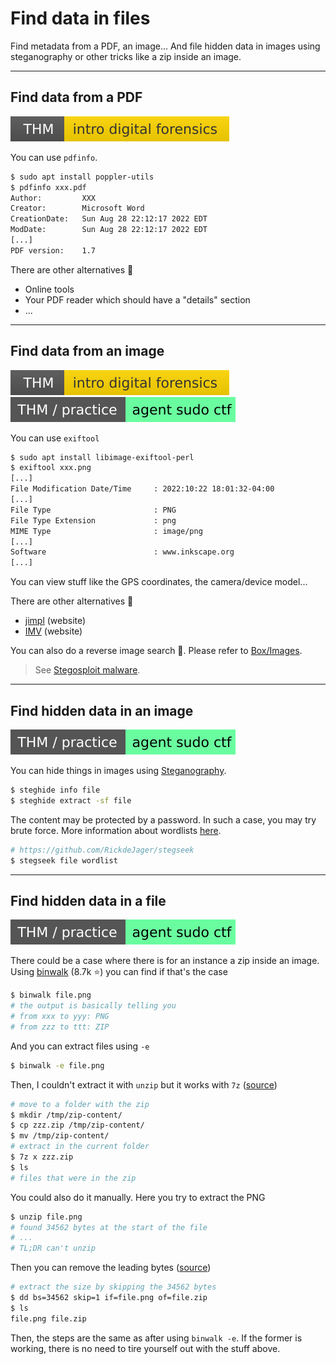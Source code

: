 # Find data in files

Find metadata from a PDF, an image... And file hidden data in images using steganography or other tricks like a zip inside an image. 

<hr class="sep-both">

## Find data from a PDF

[![introdigitalforensics](../../_badges/thm/introdigitalforensics.svg)](https://tryhackme.com/room/introdigitalforensics)

<div class="row row-cols-md-2"><div>

You can use `pdfinfo`.

```bash
$ sudo apt install poppler-utils
$ pdfinfo xxx.pdf
Author:         XXX
Creator:        Microsoft Word
CreationDate:   Sun Aug 28 22:12:17 2022 EDT
ModDate:        Sun Aug 28 22:12:17 2022 EDT
[...]
PDF version:    1.7
```
</div><div>

There are other alternatives 📌

* Online tools
* Your PDF reader which should have a "details" section
* ...
</div></div>

<hr class="sep-both">

## Find data from an image

[![introdigitalforensics](../../_badges/thm/introdigitalforensics.svg)](https://tryhackme.com/room/introdigitalforensics)
[![agentsudoctf](../../_badges/thm-p/agentsudoctf.svg)](https://tryhackme.com/room/agentsudoctf)

<div class="row row-cols-md-2"><div>

You can use `exiftool`

```bash
$ sudo apt install libimage-exiftool-perl
$ exiftool xxx.png
[...]
File Modification Date/Time     : 2022:10:22 18:01:32-04:00
[...]
File Type                       : PNG
File Type Extension             : png
MIME Type                       : image/png
[...]
Software                        : www.inkscape.org
[...]
```
</div><div>

You can view stuff like the GPS coordinates, the camera/device model...

There are other alternatives 📌

* [jimpl](https://jimpl.com/) (website)
* [IMV](https://www.geekyhumans.com/tools/image-metadata-viewer) (website)

You can also do a reverse image search 🧵. Please refer to [Box/Images](/box/art/images.md#reverse-search).

> See [Stegosploit malware](https://thehackernews.com/2015/06/Stegosploit-malware.html).
</div></div>

<hr class="sep-both">

## Find hidden data in an image

[![agentsudoctf](../../_badges/thm-p/agentsudoctf.svg)](https://tryhackme.com/room/agentsudoctf)

<div class="row row-cols-md-2"><div>

You can hide things in images using [Steganography](https://0xrick.github.io/lists/stego/).

```bash
$ steghide info file
$ steghide extract -sf file
```
</div><div>

The content may be protected by a password. In such a case, you may try brute force. More information about wordlists [here](/cybersecurity/exploitation/general/index.md#-wordlists-).

```bash
# https://github.com/RickdeJager/stegseek
$ stegseek file wordlist
```
</div></div>

<hr class="sep-both">

## Find hidden data in a file

[![agentsudoctf](../../_badges/thm-p/agentsudoctf.svg)](https://tryhackme.com/room/agentsudoctf)

<div class="row row-cols-md-2"><div>

There could be a case where there is for an instance a zip inside an image. Using [binwalk](https://github.com/ReFirmLabs/binwalk) (8.7k ⭐) you can find if that's the case

```bash
$ binwalk file.png
# the output is basically telling you
# from xxx to yyy: PNG
# from zzz to ttt: ZIP
```

And you can extract files using `-e`

```bash
$ binwalk -e file.png
```

Then, I couldn't extract it with `unzip` but it works with `7z` ([source](https://stackoverflow.com/questions/28383199/error-while-unzipping-a-file-in-shell-script-need-pk-compat-v5-1-can-do-v4))

```bash
# move to a folder with the zip
$ mkdir /tmp/zip-content/
$ cp zzz.zip /tmp/zip-content/
$ mv /tmp/zip-content/
# extract in the current folder
$ 7z x zzz.zip
$ ls
# files that were in the zip
```
</div><div>

You could also do it manually. Here you try to extract the PNG

```bash
$ unzip file.png
# found 34562 bytes at the start of the file
# ...
# TL;DR can't unzip
```

Then you can remove the leading bytes ([source](https://unix.stackexchange.com/questions/6852/best-way-to-remove-bytes-from-the-start-of-a-file))

```bash
# extract the size by skipping the 34562 bytes
$ dd bs=34562 skip=1 if=file.png of=file.zip
$ ls
file.png file.zip
```

Then, the steps are the same as after using `binwalk -e`. If the former is working, there is no need to tire yourself out with the stuff above.
</div></div>